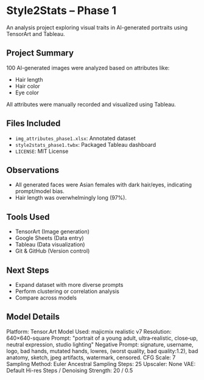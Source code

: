 # Style2Stats – Phase 1

An analysis project exploring visual traits in AI-generated portraits using TensorArt and Tableau.

## Project Summary

100 AI-generated images were analyzed based on attributes like:
- Hair length
- Hair color
- Eye color

All attributes were manually recorded and visualized using Tableau.

## Files Included
- `img_attributes_phase1.xlsx`: Annotated dataset
- `style2stats_phase1.twbx`: Packaged Tableau dashboard
- `LICENSE`: MIT License

## Observations
- All generated faces were Asian females with dark hair/eyes, indicating prompt/model bias.
- Hair length was overwhelmingly long (97%).

## Tools Used
- TensorArt (Image generation)
- Google Sheets (Data entry)
- Tableau (Data visualization)
- Git & GitHub (Version control)

## Next Steps
- Expand dataset with more diverse prompts
- Perform clustering or correlation analysis
- Compare across models
  
## Model Details
Platform: Tensor.Art
Model Used: majicmix realistic v7
Resolution: 640×640-square
Prompt: "portrait of a young adult, ultra‑realistic, close‑up, neutral expression, studio lighting"
Negative Prompt: signature, username, logo, bad hands, mutated hands, lowres, (worst quality, bad quality:1.2), bad anatomy, sketch, jpeg artifacts, watermark, censored.
CFG Scale: 7
Sampling Method: Euler Ancestral
Sampling Steps: 25
Upscaler: None
VAE: Default
Hi-res Steps / Denoising Strength: 20 / 0.5
